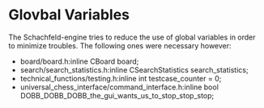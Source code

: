 Glovbal Variables
=================
The Schachfeld-engine tries to reduce the use of global variables  in order to minimize troubles. The following ones were necessary however:
* board/board.h:inline CBoard board;
* search/search_statistics.h:inline CSearchStatistics search_statistics;
* technical_functions/testing.h:inline int testcase_counter = 0;
* universal_chess_interface/command_interface.h:inline bool DOBB_DOBB_DOBB_the_gui_wants_us_to_stop_stop_stop;

